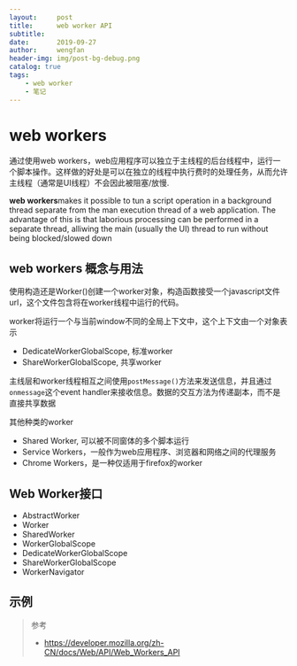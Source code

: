```yaml
---
layout:     post
title:      web worker API
subtitle:   
date:       2019-09-27
author:     wengfan
header-img: img/post-bg-debug.png
catalog: true
tags:
    - web worker
    - 笔记
---
```


# web workers

通过使用web workers，web应用程序可以独立于主线程的后台线程中，运行一个脚本操作。这样做的好处是可以在独立的线程中执行费时的处理任务，从而允许主线程（通常是UI线程）不会因此被阻塞/放慢.

**web workers**makes it possible to tun a script operation in a background thread separate from the man execution thread of a web application. The advantage of  this is that laborious processing can be performed in a separate thread, alliwing the main (usually the UI) thread to run without being blocked/slowed down

## web workers 概念与用法
使用构造还是Worker()创建一个worker对象，构造函数接受一个javascript文件url，这个文件包含将在worker线程中运行的代码。

worker将运行一个与当前window不同的全局上下文中，这个上下文由一个对象表示
- DedicateWorkerGlobalScope, 标准worker
- ShareWorkerGlobalScope, 共享worker

主线层和worker线程相互之间使用```postMessage()```方法来发送信息，并且通过```onmessage```这个event handler来接收信息。数据的交互方法为传递副本，而不是直接共享数据

其他种类的worker
- Shared Worker, 可以被不同窗体的多个脚本运行
- Service Workers，一般作为web应用程序、浏览器和网络之间的代理服务
- Chrome Workers，是一种仅适用于firefox的worker

## Web Worker接口

- AbstractWorker
- Worker
- SharedWorker
- WorkerGlobalScope
- DedicateWorkerGlobalScope
- ShareWorkerGlobalScope
- WorkerNavigator

## 示例


> 参考
> - https://developer.mozilla.org/zh-CN/docs/Web/API/Web_Workers_API